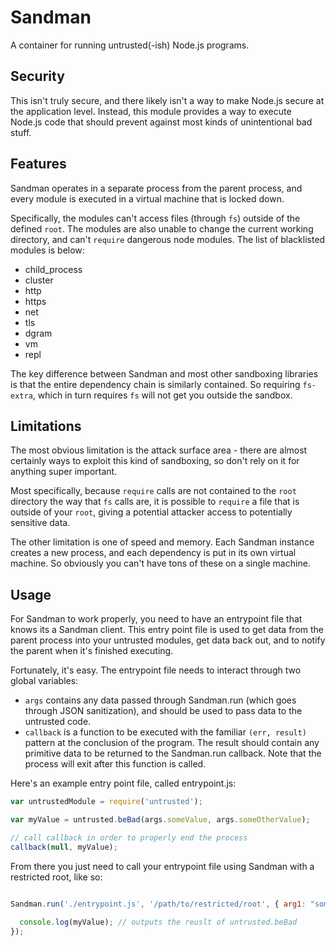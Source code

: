 Sandman
=======

A container for running untrusted(-ish) Node.js programs.


Security
--------
This isn't truly secure, and there likely isn't a way to make Node.js secure at the application level. Instead, this module provides a way to execute Node.js code that should prevent against most kinds of unintentional bad stuff.

Features
--------
Sandman operates in a separate process from the parent process, and every module is executed in a virtual machine that is locked down.

Specifically, the modules can't access files (through `fs`) outside of the defined `root`. The modules are also unable to change the current working directory, and can't `require` dangerous node modules. The list of blacklisted modules is below:

- child_process
- cluster
- http
- https
- net
- tls
- dgram
- vm
- repl

The key difference between Sandman and most other sandboxing libraries is that the entire dependency chain is similarly contained. So requiring `fs-extra`, which in turn requires `fs` will not get you outside the sandbox.

Limitations
-----------
The most obvious limitation is the attack surface area - there are almost certainly ways to exploit this kind of sandboxing, so don't rely on it for anything super important.

Most specifically, because `require` calls are not contained to the `root` directory the way that `fs` calls are, it is possible to `require` a file that is outside of your `root`, giving a potential attacker access to potentially sensitive data.

The other limitation is one of speed and memory. Each Sandman instance creates a new process, and each dependency is put in its own virtual machine. So obviously you can't have tons of these on a single machine.

Usage
-----

For Sandman to work properly, you need to have an entrypoint file that knows its a Sandman client.
This entry point file is used to get data from the parent process into your untrusted modules, get data back out,
and to notify the parent when it's finished executing.

Fortunately, it's easy. The entrypoint file needs to interact through two global variables:

- `args` contains any data passed through Sandman.run (which goes through JSON sanitization), and should be used to pass data to the untrusted code.
- `callback` is a function to be executed with the familiar `(err, result)` pattern at the conclusion of the program. The result should contain any primitive data to be returned to the Sandman.run callback. Note that the process will exit after this function is called.

Here's an example entry point file, called entrypoint.js:

```javascript
var untrustedModule = require('untrusted');

var myValue = untrusted.beBad(args.someValue, args.someOtherValue);

// call callback in order to properly end the process
callback(null, myValue);

```

From there you just need to call your entrypoint file using Sandman with a restricted root, like so:

```javascript

Sandman.run('./entrypoint.js', '/path/to/restricted/root', { arg1: "some_argument", arg2: 42 }, function (err, myValue) {
  
  console.log(myValue); // outputs the reuslt of untrusted.beBad
});
```


